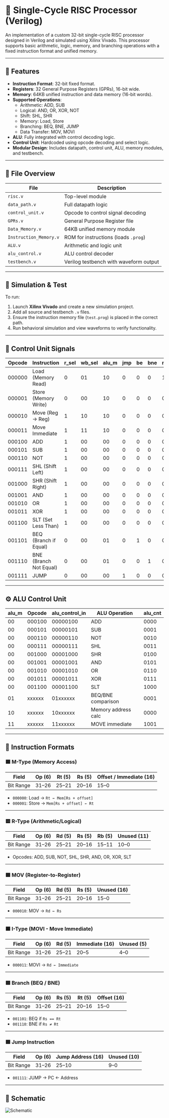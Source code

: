 # 🧠 Single-Cycle RISC Processor (Verilog)

An implementation of a custom 32-bit single-cycle RISC processor designed in Verilog and simulated using Xilinx Vivado. This processor supports basic arithmetic, logic, memory, and branching operations with a fixed instruction format and unified memory.

---

## 🚀 Features

- **Instruction Format**: 32-bit fixed format.
- **Registers**: 32 General Purpose Registers (GPRs), 16-bit wide.
- **Memory**: 64KB unified instruction and data memory (16-bit words).
- **Supported Operations**:
  - Arithmetic: ADD, SUB
  - Logical: AND, OR, XOR, NOT
  - Shift: SHL, SHR
  - Memory: Load, Store
  - Branching: BEQ, BNE, JUMP
  - Data Transfer: MOV, MOVI
- **ALU**: Fully integrated with control decoding logic.
- **Control Unit**: Hardcoded using opcode decoding and select logic.
- **Modular Design**: Includes datapath, control unit, ALU, memory modules, and testbench.

---

## 📁 File Overview

| File                   | Description                            |
|------------------------|----------------------------------------|
| `risc.v`               | Top-level module                       |
| `data_path.v`          | Full datapath logic                    |
| `control_unit.v`       | Opcode to control signal decoding      |
| `GPRs.v`               | General Purpose Register file          |
| `Data_Memory.v`        | 64KB unified memory module             |
| `Instruction_Memory.v` | ROM for instructions (loads `.prog`)   |
| `ALU.v`                | Arithmetic and logic unit              |
| `alu_control.v`        | ALU control decoder                    |
| `testbench.v`          | Verilog testbench with waveform output |

---

## 🧪 Simulation & Test

To run:

1. Launch **Xilinx Vivado** and create a new simulation project.
2. Add all source and testbench `.v` files.
3. Ensure the instruction memory file (`test.prog`) is placed in the correct path.
4. Run behavioral simulation and view waveforms to verify functionality.

---

## 🧠 Control Unit Signals

| Opcode   | Instruction           | r_sel | wb_sel | alu_m | jmp | be | bne | mem_rd | mem_wr | alu_sel | r_wr |
|----------|------------------------|--------|--------|--------|------|-----|------|----------|----------|----------|-------|
| 000000   | Load (Memory Read)     | 0      | 01     | 10     | 0    | 0   | 0    | 1        | 0        | 1        | 1     |
| 000001   | Store (Memory Write)   | 0      | 00     | 10     | 0    | 0   | 0    | 0        | 1        | 1        | 0     |
| 000010   | Move (Reg → Reg)       | 1      | 10     | 10     | 0    | 0   | 0    | 0        | 0        | 0        | 1     |
| 000011   | Move Immediate         | 1      | 11     | 10     | 0    | 0   | 0    | 0        | 0        | 0        | 1     |
| 000100   | ADD                    | 1      | 00     | 00     | 0    | 0   | 0    | 0        | 0        | 1        | 1     |
| 000101   | SUB                    | 1      | 00     | 00     | 0    | 0   | 0    | 0        | 0        | 1        | 1     |
| 000110   | NOT                    | 1      | 00     | 00     | 0    | 0   | 0    | 0        | 0        | 1        | 1     |
| 000111   | SHL (Shift Left)       | 1      | 00     | 00     | 0    | 0   | 0    | 0        | 0        | 1        | 1     |
| 001000   | SHR (Shift Right)      | 1      | 00     | 00     | 0    | 0   | 0    | 0        | 0        | 1        | 1     |
| 001001   | AND                    | 1      | 00     | 00     | 0    | 0   | 0    | 0        | 0        | 1        | 1     |
| 001010   | OR                     | 1      | 00     | 00     | 0    | 0   | 0    | 0        | 0        | 1        | 1     |
| 001011   | XOR                    | 1      | 00     | 00     | 0    | 0   | 0    | 0        | 0        | 1        | 1     |
| 001100   | SLT (Set Less Than)    | 1      | 00     | 00     | 0    | 0   | 0    | 0        | 0        | 1        | 1     |
| 001101   | BEQ (Branch if Equal)  | 0      | 00     | 01     | 0    | 1   | 0    | 0        | 0        | 0        | 0     |
| 001110   | BNE (Branch Not Equal) | 0      | 00     | 01     | 0    | 0   | 1    | 0        | 0        | 0        | 0     |
| 001111   | JUMP                   | 0      | 00     | 00     | 1    | 0   | 0    | 0        | 0        | 0        | 0     |

---

## ⚙️ ALU Control Unit

| alu_m | Opcode    | alu_control_in | ALU Operation       | alu_cnt |
|-------|-----------|----------------|----------------------|---------|
| 00    | 000100    | 00000100       | ADD                  | 0000    |
| 00    | 000101    | 00000101       | SUB                  | 0001    |
| 00    | 000110    | 00000110       | NOT                  | 0010    |
| 00    | 000111    | 00000111       | SHL                  | 0011    |
| 00    | 001000    | 00001000       | SHR                  | 0100    |
| 00    | 001001    | 00001001       | AND                  | 0101    |
| 00    | 001010    | 00001010       | OR                   | 0110    |
| 00    | 001011    | 00001011       | XOR                  | 0111    |
| 00    | 001100    | 00001100       | SLT                  | 1000    |
| 01    | xxxxxx    | 01xxxxxx       | BEQ/BNE comparison   | 0001    |
| 10    | xxxxxx    | 10xxxxxx       | Memory address calc  | 0000    |
| 11    | xxxxxx    | 11xxxxxx       | MOVE immediate       | 1001    |

---

## 🧩 Instruction Formats

### 🟦 M-Type (Memory Access)

| Field        | Op (6) | Rt (5) | Rs (5) | Offset / Immediate (16) |
|--------------|--------|--------|--------|--------------------------|
| Bit Range    | 31–26  | 25–21  | 20–16  | 15–0                     |

- `000000`: Load → `Rt ← Mem[Rs + offset]`
- `000001`: Store → `Mem[Rs + offset] ← Rt`

---

### 🟨 R-Type (Arithmetic/Logical)

| Field        | Op (6) | Rd (5) | Rs (5) | Rb (5) | Unused (11) |
|--------------|--------|--------|--------|--------|--------------|
| Bit Range    | 31–26  | 25–21  | 20–16  | 15–11  | 10–0         |

- Opcodes: ADD, SUB, NOT, SHL, SHR, AND, OR, XOR, SLT

---

### 🟩 MOV (Register-to-Register)

| Field        | Op (6) | Rd (5) | Rs (5) | Unused (16) |
|--------------|--------|--------|--------|--------------|
| Bit Range    | 31–26  | 25–21  | 20–16  | 15–0         |

- `000010`: MOV → `Rd ← Rs`

---

### 🟧 I-Type (MOVI - Move Immediate)

| Field        | Op (6) | Rd (5) | Immediate (16) | Unused (5) |
|--------------|--------|--------|----------------|------------|
| Bit Range    | 31–26  | 25–21  | 20–5           | 4–0        |

- `000011`: MOVI → `Rd ← Immediate`

---

### 🟥 Branch (BEQ / BNE)

| Field        | Op (6) | Rs (5) | Rt (5) | Offset (16) |
|--------------|--------|--------|--------|--------------|
| Bit Range    | 31–26  | 25–21  | 20–16  | 15–0         |

- `001101`: BEQ if `Rs == Rt`
- `001110`: BNE if `Rs ≠ Rt`

---

### 🟪 Jump Instruction

| Field        | Op (6) | Jump Address (16) | Unused (10) |
|--------------|--------|-------------------|-------------|
| Bit Range    | 31–26  | 25–10             | 9–0         |

- `001111`: JUMP → PC ← Address


---

## 🔌 Schematic

![Schematic](https://github.com/user-attachments/assets/cd7e5cc8-9f8c-4850-b084-7de030c4cd24)
